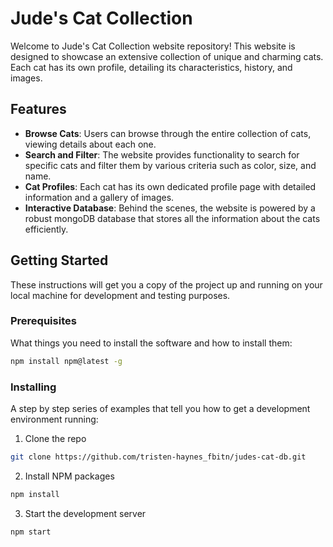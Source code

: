 # Jude's Cat Collection

Welcome to Jude's Cat Collection website repository! This website is designed to showcase an extensive collection of unique and charming cats. Each cat has its own profile, detailing its characteristics, history, and images.

## Features

- **Browse Cats**: Users can browse through the entire collection of cats, viewing details about each one.
- **Search and Filter**: The website provides functionality to search for specific cats and filter them by various criteria such as color, size, and name.
- **Cat Profiles**: Each cat has its own dedicated profile page with detailed information and a gallery of images.
- **Interactive Database**: Behind the scenes, the website is powered by a robust mongoDB database that stores all the information about the cats efficiently.

## Getting Started

These instructions will get you a copy of the project up and running on your local machine for development and testing purposes.

### Prerequisites

What things you need to install the software and how to install them:

```bash
npm install npm@latest -g
```

### Installing

A step by step series of examples that tell you how to get a development environment running:

1. Clone the repo
```bash
git clone https://github.com/tristen-haynes_fbitn/judes-cat-db.git
```

2. Install NPM packages
```bash
npm install
```

3. Start the development server
```bash
npm start
```
